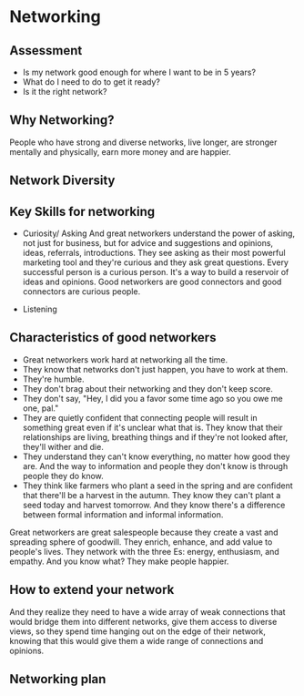 # Networking

## Assessment

* Is my network good enough for where I want to be in 5 years?
* What do I need to do to get it ready?
* Is it the right network?

## Why Networking?

People who have strong and diverse networks, live longer, are stronger mentally and physically, earn more money and are happier.

## Network Diversity

## Key Skills for networking

* Curiosity/ Asking
And great networkers understand the power of asking, not just for business, but for advice and suggestions and opinions, ideas, referrals, introductions. They see asking as their most powerful marketing tool and they're curious and they ask great questions. Every successful person is a curious person. It's a way to build a reservoir of ideas and opinions. Good networkers are good connectors and good connectors are curious people.

* Listening

## Characteristics of good networkers

* Great networkers work hard at networking all the time.
* They know that networks don't just happen, you have to work at them.
* They're humble.
* They don't brag about their networking and they don't keep score.
* They don't say, "Hey, I did you a favor some time ago so you owe me one, pal."
* They are quietly confident that connecting people will result in something great even if it's unclear what that is. They know that their relationships are living, breathing things and if they're not looked after, they'll wither and die.
* They understand they can't know everything, no matter how good they are. And the way to information and people they don't know is through people they do know.
* They think like farmers who plant a seed in the spring and are confident that there'll be a harvest in the autumn. They know they can't plant a seed today and harvest tomorrow. And they know there's a difference between formal information and informal information.

Great networkers are great salespeople because they create a vast and spreading sphere of goodwill. They enrich, enhance, and add value to people's lives. They network with the three Es: energy, enthusiasm, and empathy. And you know what? They make people happier.

## How to extend your network

And they realize they need to have a wide array of weak connections that would bridge them into different networks, give them access to diverse views, so they spend time hanging out on the edge of their network, knowing that this would give them a wide range of connections and opinions.

## Networking plan
